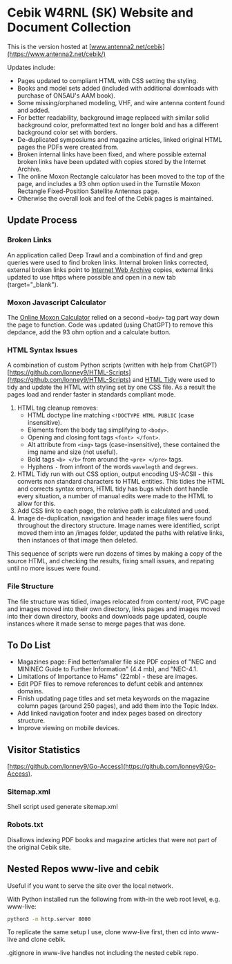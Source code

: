 # Cebik W4RNL (SK) Website and Document Collection

This is the version hosted at [www.antenna2.net/cebik](https://www.antenna2.net/cebik/)

Updates include:

- Pages updated to compliant HTML with CSS setting the styling.
- Books and model sets added (included with additional downloads with purchase of ON5AU's AAM book).
- Some missing/orphaned modeling, VHF, and wire antenna content found and added.
- For better readability, background image replaced with similar solid background color, preformatted text no longer bold and has a different background color set with borders.
- De-duplicated symposiums and magazine articles, linked original HTML pages the PDFs were created from.
- Broken internal links have been fixed, and where possible external broken links have been updated with copies stored by the Internet Archive.
- The online Moxon Rectangle calculator has been moved to the top of the page, and includes a 93 ohm option used in the Turnstile Moxon Rectangle Fixed-Position Satellite Antennas page.
- Otherwise the overall look and feel of the Cebik pages is maintained.

## Update Process

### Broken Links

An application called Deep Trawl and a combination of find and grep queries were used to find broken links. Internal broken links corrected, external broken links point to [Internet Web Archive](https://www.archive.org/) copies, external links updated to use https where possible and open in a new tab (target="_blank").

### Moxon Javascript Calculator

The [Online Moxon Calculator](https://www.antenna2.net/cebik/content/moxon/moxpage.html) relied on a second `<body>` tag part way down the page to function. Code was updated (using ChatGPT) to remove this depdance, add the 93 ohm option and a calculate button.

### HTML Syntax Issues

A combination of custom Python scripts (written with help from ChatGPT) [https://github.com/lonney9/HTML-Scripts](https://github.com/lonney9/HTML-Scripts) and [HTML Tidy](https://www.html-tidy.org/) were used to tidy and update the HTML with styling set by one CSS file. As a result the pages load and render faster in standards compliant mode.

1. HTML tag cleanup removes:
   - HTML doctype line matching `<!DOCTYPE HTML PUBLIC` (case insensitive).
   - Elements from the body tag simplifying to `<body>`.
   - Opening and closing font tags `<font> </font>`.
   - Alt attribute from `<img>` tags (case-insensitive), these contained the img name and size (not useful).
   - Bold tags `<b> </b>` from around the `<pre> </pre>` tags.
   - Hyphens `-` from infront of the words `wavelegth` and `degrees`.
2. HTML Tidy run with out CSS option, output encoding US-ACSII - this converts non standard characters to HTML entities. This tidies the HTML and corrects syntax errors, HTML tidy has bugs which dont handle every situation, a number of manual edits were made to the HTML to allow for this.
3. Add CSS link to each page, the relative path is calculated and used.
4. Image de-duplication, navigation and header image files were found throughout the directory structure. Image names were identified, script moved them into an /images folder, updated the paths with relative links, then instances of that image then deleted.

This sequence of scripts were run dozens of times by making a copy of the source HTML, and checking the results, fixing small issues, and repating until no more issues were found.

### File Structure

The file structure was tidied, images relocated from content/ root, PVC page and images moved into their own directory, links pages and images moved into their down directory, books and downloads page updated, couple instances where it made sense to merge pages that was done.

## To Do List

- Magazines page: Find better/smaller file size PDF copies of "NEC and MININEC Guide to Further Information" (4.4 mb), and "NEC-4.1.
- Limitations of Importance to Hams" (22mb) - these are images.
- Edit PDF files to remove references to defunt cebik and antennex domains.
- Finish updating page titles and set meta keywords on the magazine column pages (around 250 pages), and add them into the Topic Index.
- Add linked navigation footer and index pages based on directory structure.
- Improve viewing on mobile devices.

## Visitor Statistics

[https://github.com/lonney9/Go-Access](https://github.com/lonney9/Go-Access).

### Sitemap.xml

Shell script used generate sitemap.xml

### Robots.txt

Disallows indexing PDF books and magazine articles that were not part of the original Cebik site.

## Nested Repos www-live and cebik

Useful if you want to serve the site over the local network.

With Python installed run the following from with-in the web root level, e.g. www-live:

```bash
python3 -m http.server 8000
```

To replicate the same setup I use, clone www-live first, then cd into www-live and clone cebik.

.gitignore in www-live handles not including the nested cebik repo.
